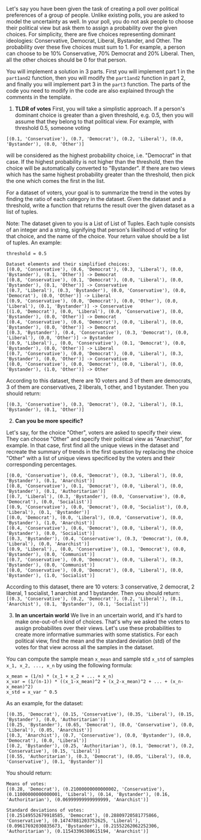 Let's say you have been given the task of creating a poll over political preferences of a group of people. Unlike existing polls, you are asked to model the uncertainty as well. In your poll, you do not ask people to choose their political view but ask them to assign a probability over the given choices. For simplicity, there are five choices representing dominant ideologies: Conservative, Democrat, Liberal, Bystander, and Other. The probability over these five choices must sum to 1. For example, a person can choose to be 10% Conservative, 70% Democrat and 20% Liberal. Then, all the other choices should be 0 for that person. 

You will implement a solution in 3 parts. First you will implement part 1 in the `part1and2` function, then you will modify the `part1and2` function in part 2, and finally you will implement part 3 in the `part3` function. The parts of the code you need to modify in the code are also explained through the comments in the template.

1. **TLDR of votes**
First, you will take a simplistic approach. If a person's dominant choice is greater than a given threshold, e.g. 0.5, then you will assume that they belong to that political view. For example, with threshold 0.5, someone voting 

`[(0.1, 'Conservative'), (0.7, 'Democrat'), (0.2, 'Liberal'), (0.0, 'Bystander'), (0.0, 'Other')]` 

will be considered as the highest probability choice, i.e. "Democrat" in that case. If the highest probability is not higher than the threshold, then the choice will be automatically converted to "Bystander". If there are two views which has the same highest probability greater than the threshold, then pick the one which comes the first in the list. 

For a dataset of voters, your goal is to summarize the trend in the votes by finding the ratio of each category in the dataset. Given the dataset and a threshold, write a function that returns the result over the given dataset as a list of tuples.

Note: The dataset given to you is a List of List of Tuples. Each tuple consists of an integer and a string, signifying that person's likelihood of voting for that choice, and the name of the choice. Your return value should be a list of tuples. An example:

```
threshold = 0.5

Dataset elements and their simplified choices:
[(0.0, 'Conservative'), (0.6, 'Democrat'), (0.3, 'Liberal'), (0.0, 'Bystander'), (0.1, 'Other')] -> Democrat
[(0.8, 'Conservative'), (0.1, 'Democrat'), (0.0, 'Liberal'), (0.0, 'Bystander'), (0.1, 'Other')] -> Conservative
[(0.7, 'Liberal'), (0.3, 'Bystander'), (0.0, 'Conservative'), (0.0, 'Democrat'), (0.0, 'Other')] -> Liberal
[(0.9, 'Conservative'), (0.0, 'Democrat'), (0.0, 'Other'), (0.0, 'Liberal'), (0.1, 'Bystander')] -> Conservative
[(1.0, 'Democrat'), (0.0, 'Liberal'), (0.0, 'Conservative'), (0.0, 'Bystander'), (0.0, 'Other')] -> Democrat
[(0.4, 'Conservative'), (0.6, 'Democrat'), (0.0, 'Liberal'), (0.0, 'Bystander'), (0.0, 'Other')] -> Democrat
[(0.3, 'Bystander'), (0.4, 'Conservative'), (0.3, 'Democrat'), (0.0, 'Liberal'), (0.0, 'Other')] -> Bystander
[(0.9, 'Liberal'),, (0.0, 'Conservative'), (0.1, 'Democrat'), (0.0, 'Bystander'), (0.0, 'Other')] -> Liberal
[(0.7, 'Conservative'), (0.0, 'Democrat'), (0.0, 'Liberal'), (0.3, 'Bystander'), (0.0, 'Other')] -> Conservative
[(0.0, 'Conservative'), (0.0, 'Democrat'), (0.0, 'Liberal'), (0.0, 'Bystander'), (1.0, 'Other')] -> Other
```

According to this dataset, there are 10 voters and 3 of them are democrats, 3 of them are conservatives, 2 liberals, 1 other, and 1 bystander. Then you should return:

`[(0.3, 'Conservative'), (0.3, 'Democrat'), (0.2, 'Liberal'), (0.1, 'Bystander'), (0.1, 'Other')]`

2. **Can you be more specific?**

Let's say, for the choice "Other", voters are asked to specify their view. They can choose "Other" and specify their political view as "Anarchist", for example. In that case, first find all the unique views in the dataset and recreate the summary of trends in the first question by replacing the choice "Other" with a list of unique views specificed by the voters and their corresponding percentages.

```
[(0.0, 'Conservative'), (0.6, 'Democrat'), (0.3, 'Liberal'), (0.0, 'Bystander'), (0.1, 'Anarchist')]
[(0.8, 'Conservative'), (0.1, 'Democrat'), (0.0, 'Liberal'), (0.0, 'Bystander'), (0.1, 'Authoritarian')]
[(0.7, 'Liberal'), (0.3, 'Bystander'), (0.0, 'Conservative'), (0.0, 'Democrat'), (0.0, 'Socialist')]
[(0.9, 'Conservative'), (0.0, 'Democrat'), (0.0, 'Socialist'), (0.0, 'Liberal'), (0.1, 'Bystander')]
[(0.0, 'Democrat'), (0.0, 'Liberal'), (0.0, 'Conservative'), (0.0, 'Bystander'), (1.0, 'Anarchist')]
[(0.4, 'Conservative'), (0.6, 'Democrat'), (0.0, 'Liberal'), (0.0, 'Bystander'), (0.0, 'Socialist')]
[(0.3, 'Bystander'), (0.4, 'Conservative'), (0.3, 'Democrat'), (0.0, 'Liberal'), (0.0, 'Anarchist')]
[(0.9, 'Liberal'),, (0.0, 'Conservative'), (0.1, 'Democrat'), (0.0, 'Bystander'), (0.0, 'Communist')]
[(0.7, 'Conservative'), (0.0, 'Democrat'), (0.0, 'Liberal'), (0.3, 'Bystander'), (0.0, 'Communist')]
[(0.0, 'Conservative'), (0.0, 'Democrat'), (0.0, 'Liberal'), (0.0, 'Bystander'), (1.0, 'Socialist')]
```

According to this dataset, there are 10 voters: 3 conservative, 2 democrat,  2 liberal, 1 socialist, 1 anarchist and 1 bystander. Then you should return:
`[(0.3, 'Conservative'), (0.2, 'Democrat'), (0.2, 'Liberal'), (0.1, 'Anarchist'), (0.1, 'Bystander'), (0.1, 'Socialist')]` 


3. **In an uncertain world**
We live in an uncertain world, and it's hard to make one-out-of-n kind of choices. That's why we asked the voters to assign probabilites over their views. Let's use these probabilities to create more informative summaries with some statistics. For each political view, find the mean and the standard deviation (std) of the votes for that view across all the samples in the dataset. 

You can compute the sample mean `x_mean` and sample std `x_std` of samples `x_1, x_2, ..., x_n`  by using the following formula:

```
x_mean = (1/n) * (x_1 + x_2 + ... + x_n)
x_var = (1/(n-1)) * ((x_1-x_mean)^2 + (x_2-x_mean)^2 + ... + (x_n-x_mean)^2)
x_std = x_var ^ 0.5
```
As an example, for the dataset:

```
[(0.35, 'Democrat'), (0.15, 'Conservative'), (0.35, 'Liberal'), (0.15, 'Bystander'), (0.0, 'Authoritarian')]
[(0.25, 'Bystander'), (0.65, 'Democrat'), (0.0, 'Conservative'), (0.0, 'Liberal'), (0.05, 'Anarchist')]
[(0.3, 'Anarchist'), (0.7, 'Conservative'), (0.0, 'Bystander'), (0.0, 'Democrat'), (0.0, 'Liberal')]
[(0.2, 'Bystander'), (0.25, 'Authoritarian'), (0.1, 'Democrat'), (0.2, 'Conservative'), (0.15, 'Liberal')]
[(0.55, 'Authoritarian'), (0.3, 'Democrat'), (0.05, 'Liberal'), (0.0, 'Conservative'), (0.1, 'Bystander')]
```
You should return:
```
Means of votes:
[(0.28, 'Democrat'), (0.21000000000000002, 'Conservative'), (0.11000000000000001, 'Liberal'), (0.14, 'Bystander'), (0.16, 'Authoritarian'), (0.06999999999999999, 'Anarchist')]

Standard deviations of votes:
[(0.25149552679918585, 'Democrat'), (0.28809720581775866, 'Conservative'), (0.14747881203752625, 'Liberal'), (0.09617692030835673, 'Bystander'), (0.21552262062252306, 'Authoritarian'), (0.11543396380615194, 'Anarchist')]
```